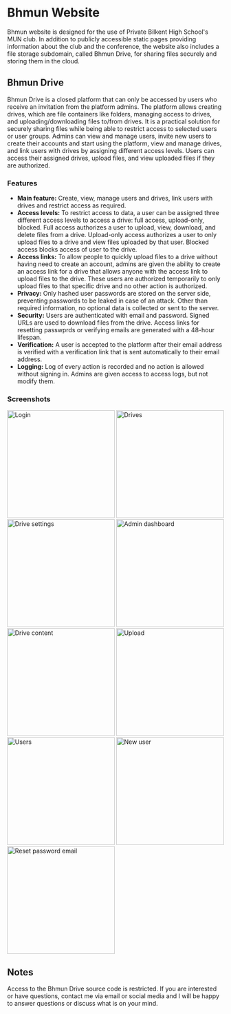 # Bhmun Website
Bhmun website is designed for the use of Private Bilkent High School's MUN club. In addition to publicly accessible static pages providing information about the club and the conference, the website also includes a file storage subdomain, called Bhmun Drive, for sharing files securely and storing them in the cloud. 

## Bhmun Drive
Bhmun Drive is a closed platform that can only be accessed by users who receive an invitation from the platform admins. The platform allows creating drives, which are file containers like folders, managing access to drives, and uploading/downloading files to/from drives. It is a practical solution for securely sharing files while being able to restrict access to selected users or user groups. Admins can view and manage users, invite new users to create their accounts and start using the platform, view and manage drives, and link users with drives by assigning different access levels. Users can access their assigned drives, upload files, and view uploaded files if they are authorized. 

### Features
- **Main feature:** Create, view, manage users and drives, link users with drives and restrict access as required.
- **Access levels:** To restrict access to data, a user can be assigned three different access levels to access a drive: full access, upload-only, blocked. Full access authorizes a user to upload, view, download, and delete files from a drive. Upload-only access authorizes a user to only upload files to a drive and view files uploaded by that user. Blocked access blocks access of user to the drive.
- **Access links:** To allow people to quickly upload files to a drive without having need to create an account, admins are given the ability to create an access link for a drive that allows anyone with the access link to upload files to the drive. These users are authorized temporarily to only upload files to that specific drive and no other action is authorized.
- **Privacy:** Only hashed user passwords are stored on the server side, preventing passwords to be leaked in case of an attack. Other than required information, no optional data is collected or sent to the server.
- **Security:** Users are authenticated with email and password. Signed URLs are used to download files from the drive. Access links for resetting passwprds or verifying emails are generated with a 48-hour lifespan.
- **Verification:** A user is accepted to the platform after their email address is verified with a verification link that is sent automatically to their email address.
- **Logging:** Log of every action is recorded and no action is allowed without signing in. Admins are given access to access logs, but not modify them.


### Screenshots
<p float="left">
  <img src="/docs/projects/bhmun/images/login.jpg" alt="Login" height="250"/>
  <img src="/docs/projects/bhmun/images/drives.jpg" alt="Drives" height="250"/>

  <img src="/docs/projects/bhmun/images/drive-settings.jpg" alt="Drive settings" height="250"/>
  <img src="/docs/projects/bhmun/images/admin-dashboard.jpg" alt="Admin dashboard" height="250"/>

  <img src="/docs/projects/bhmun/images/drive-content.jpg" alt="Drive content" height="250"/>
  <img src="/docs/projects/bhmun/images/upload-file.jpg" alt="Upload" height="250"/>  

  <img src="/docs/projects/bhmun/images/users.jpg" alt="Users" height="250"/>
  <img src="/docs/projects/bhmun/images/new-user.jpg" alt="New user" height="250"/>

  <img src="/docs/projects/bhmun/images/reset-password.jpg" alt="Reset password email" height="250"/>
</p>

## Notes
Access to the Bhmun Drive source code is restricted. If you are interested or have questions, contact me via email or social media and I will be happy to answer questions or discuss what is on your mind.